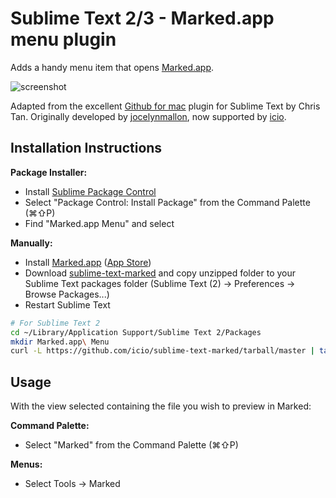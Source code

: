 Sublime Text 2/3 - Marked.app menu plugin
===============================================

Adds a handy menu item that opens [Marked.app](http://markedapp.com/).

![screenshot](http://i.imgur.com/oCEb7.jpg)

Adapted from the excellent [Github for mac](https://github.com/csytan/sublime-text-2-github) plugin for Sublime Text by Chris Tan. Originally developed by [jocelynmallon](https://github.com/jocelynmallon), now supported by [icio](https://github.com/icio).


## Installation Instructions

**Package Installer:**

* Install [Sublime Package Control](http://wbond.net/sublime_packages/package_control)
* Select "Package Control: Install Package" from the Command Palette (⌘⇧P)
* Find "Marked.app Menu" and select

**Manually:**

* Install [Marked.app](http://markedapp.com/) ([App Store](http://itunes.apple.com/us/app/marked/id448925439?ls=1&mt=12))
* Download [sublime-text-marked](https://github.com/icio/sublime-text-marked/zipball/master) and copy unzipped folder to your Sublime Text packages folder (Sublime Text (2) → Preferences → Browse Packages...)
* Restart Sublime Text

```bash
# For Sublime Text 2
cd ~/Library/Application Support/Sublime Text 2/Packages
mkdir Marked.app\ Menu
curl -L https://github.com/icio/sublime-text-marked/tarball/master | tar --strip-components 1 -C Marked.app\ Menu -xvf -
```


## Usage

With the view selected containing the file you wish to preview in Marked:

**Command Palette:**

* Select "Marked" from the Command Palette (⌘⇧P)

**Menus:**

* Select Tools → Marked
